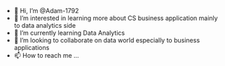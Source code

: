 - 👋 Hi, I’m @Adam-1792
- 👀 I’m interested in learning more about CS business application mainly to data analytics side 
- 🌱 I’m currently learning Data Analytics
- 💞️ I’m looking to collaborate on data world especially to business applications
- 📫 How to reach me ...

<!---
Adam-1792/Adam-1792 is a ✨ special ✨ repository because its `README.md` (this file) appears on your GitHub profile.
You can click the Preview link to take a look at your changes.
--->
